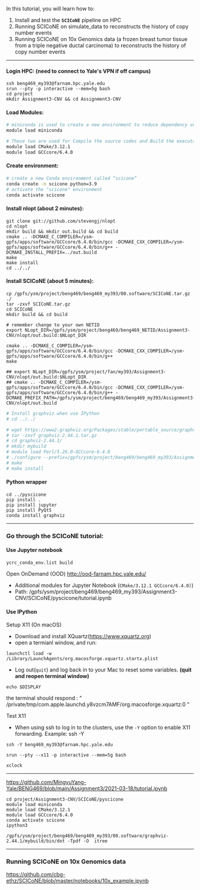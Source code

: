 In this tutorial, you will learn how to:

1. Install and test the **`SCICoNE`** pipeline on HPC
2. Running SCICoNE on simulate_data to reconstructs the history of copy number events 
3. Running SCICoNE on 10x Genomics data (a frozen breast tumor tissue from a triple negative ductal carcinoma) to reconstructs the history of copy number events 

***
#### Login HPC: (need to connect to Yale's **VPN** if off campus)

```
ssh beng469_my393@farnam.hpc.yale.edu
srun --pty -p interactive --mem=5g bash
cd project
mkdir Assignment3-CNV && cd Assignment3-CNV
```
#### Load Modules:
```bash
# miniconda is used to create a new environment to reduce dependency version conflicts between your projects.
module load miniconda

# These two are used for Compile the source codes and Build the executables
module load CMake/3.12.1
module load GCCcore/6.4.0
```
#### Create environment:
```bash
# create a new Conda environment called “scicone” 
conda create -n scicone python=3.9
# activate the "scicone" environment
conda activate scicone
```
#### Install nlopt (about 2 minutes):
```
git clone git://github.com/stevengj/nlopt     
cd nlopt
mkdir build && mkdir out.build && cd build    
cmake .. -DCMAKE_C_COMPILER=/ysm-gpfs/apps/software/GCCcore/6.4.0/bin/gcc -DCMAKE_CXX_COMPILER=/ysm-gpfs/apps/software/GCCcore/6.4.0/bin/g++ -DCMAKE_INSTALL_PREFIX=../out.build          
make                         
make install
cd ../../
```

#### Install SCICoNE (about 5 minutes): 
```
cp /gpfs/ysm/project/beng469/beng469_my393/00.software/SCICoNE.tar.gz ./
tar -zxvf SCICoNE.tar.gz
cd SCICoNE
mkdir build && cd build
```
```shell
# remember change to your own NETID
export NLopt_DIR=/gpfs/ysm/project/beng469/beng469_NETID/Assignment3-CNV/nlopt/out.build:$NLopt_DIR
```
```
cmake .. -DCMAKE_C_COMPILER=/ysm-gpfs/apps/software/GCCcore/6.4.0/bin/gcc -DCMAKE_CXX_COMPILER=/ysm-gpfs/apps/software/GCCcore/6.4.0/bin/g++
make 
```
```shell
## export NLopt_DIR=/gpfs/ysm/project/fan/my393/Assignment3-CNV/nlopt/out.build:$NLopt_DIR
## cmake .. -DCMAKE_C_COMPILER=/ysm-gpfs/apps/software/GCCcore/6.4.0/bin/gcc -DCMAKE_CXX_COMPILER=/ysm-gpfs/apps/software/GCCcore/6.4.0/bin/g++ -DCMAKE_PREFIX_PATH=/gpfs/ysm/project/beng469/beng469_my393/Assignment3-CNV/nlopt/out.build
```

```bash
# Install graphviz when use IPython
# cd ../../

# wget https://www2.graphviz.org/Packages/stable/portable_source/graphviz-2.44.1.tar.gz
# tar -zxvf graphviz-2.44.1.tar.gz 
# cd graphviz-2.44.1/
# mkdir mybuild
# module load Perl/5.26.0-GCCcore-6.4.0
# ./configure --prefix=/gpfs/ysm/project/beng469/beng469_my393/Assignment3-CNV/graphviz-2.44.1/mybuild
# make 
# make install
```


#### Python wrapper
```
cd ../pyscicone
pip install . 
pip install jupyter 
pip install PyQt5
conda install graphviz
```
***
### Go through the SCICoNE tutorial:

#### Use Jupyter notebook
```
ycrc_conda_env.list build
```
Open OnDemand (OOD) http://ood-farnam.hpc.yale.edu/

* Additional modules for Jupyter Notebook (```CMake/3.12.1 GCCcore/6.4.0)```)
* Path: /gpfs/ysm/project/beng469/beng469_my393/Assignment3-CNV/SCICoNE/pyscicone/tutorial.ipynb

#### Use IPython

Setup X11 (On macOS)
* Download and install XQuartz(https://www.xquartz.org)
* open a termianl window, and run:
```
launchctl load -w /Library/LaunchAgents/org.macosforge.xquartz.startx.plist
```
* Log out(```quit```) and log back in to your Mac to reset some variables.
**(quit and reopen terminal window)**
```
echo $DISPLAY
```
the terminal should respond : " /private/tmp/com.apple.launchd.y8vzcm7AMF/org.macosforge.xquartz:0 "

Test X11
* When using ssh to log in to the clusters, use the ```-Y``` option to enable X11 forwarding. Example: ssh -Y
```
ssh -Y beng469_my393@farnam.hpc.yale.edu
```
```
srun --pty --x11 -p interactive --mem=5g bash
```
```
xclock
```
***

https://github.com/MingyuYang-Yale/BENG469/blob/main/Assignment3/2021-03-18/tutorial.ipynb
```
cd project/Assignment3-CNV/SCICoNE/pyscicone
module load miniconda
module load CMake/3.12.1
module load GCCcore/6.4.0
conda activate scicone
ipython3
```

```
/gpfs/ysm/project/beng469/beng469_my393/00.software/graphviz-2.44.1/mybuild/bin/dot -Tpdf -O  itree
```
***
### Running SCICoNE on 10x Genomics data
https://github.com/cbg-ethz/SCICoNE/blob/master/notebooks/10x_example.ipynb
